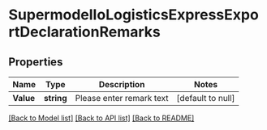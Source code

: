# SupermodelIoLogisticsExpressExportDeclarationRemarks

## Properties
Name | Type | Description | Notes
------------ | ------------- | ------------- | -------------
**Value** | **string** | Please enter remark text | [default to null]

[[Back to Model list]](../README.md#documentation-for-models) [[Back to API list]](../README.md#documentation-for-api-endpoints) [[Back to README]](../README.md)

